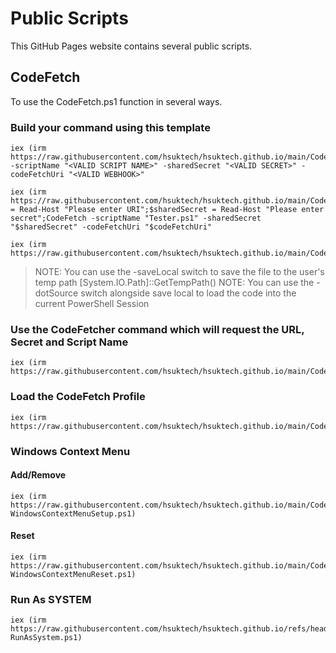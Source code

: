 # Public Scripts
This GitHub Pages website contains several public scripts.

## CodeFetch
To use the CodeFetch.ps1 function in several ways. 

### Build your command using this template

```
iex (irm https://raw.githubusercontent.com/hsuktech/hsuktech.github.io/main/CodeFetch.ps1);CodeFetch -scriptName "<VALID SCRIPT NAME>" -sharedSecret "<VALID SECRET>" -codeFetchUri "<VALID WEBHOOK>"

iex (irm https://raw.githubusercontent.com/hsuktech/hsuktech.github.io/main/CodeFetch.ps1);$codeFetchUri = Read-Host "Please enter URI";$sharedSecret = Read-Host "Please enter secret";CodeFetch -scriptName "Tester.ps1" -sharedSecret "$sharedSecret" -codeFetchUri "$codeFetchUri"

iex (irm https://raw.githubusercontent.com/hsuktech/hsuktech.github.io/main/CodeFetchApi.ps1)
```

> NOTE: You can use the -saveLocal switch to save the file to the user's temp path [System.IO.Path]::GetTempPath()
> NOTE: You can use the -dotSource switch alongside save local to load the code into the current PowerShell Session

### Use the CodeFetcher command which will request the URL, Secret and Script Name

```
iex (irm https://raw.githubusercontent.com/hsuktech/hsuktech.github.io/main/CodeFetcher.ps1)
```

### Load the CodeFetch Profile

```
iex (irm https://raw.githubusercontent.com/hsuktech/hsuktech.github.io/main/CodeFetchPsProfile.ps1)
```

### Windows Context Menu

#### Add/Remove

```
iex (irm https://raw.githubusercontent.com/hsuktech/hsuktech.github.io/main/CodeFetch-WindowsContextMenuSetup.ps1)
```

#### Reset

```
iex (irm https://raw.githubusercontent.com/hsuktech/hsuktech.github.io/main/CodeFetch-WindowsContextMenuReset.ps1)
```

### Run As SYSTEM

```
iex (irm https://raw.githubusercontent.com/hsuktech/hsuktech.github.io/refs/heads/main/CodeFetch-RunAsSystem.ps1)
```

